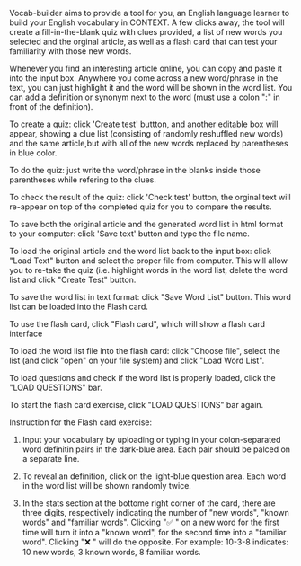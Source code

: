 Vocab-builder aims to provide a tool for you,  an English language learner to build your English vocabulary in CONTEXT. 
A few clicks away, the tool will create a fill-in-the-blank quiz with clues provided, a list of new words you selected 
and the orginal article, as well as a flash card that can test  your familiarity with those new words.

Whenever you find an interesting article online, you can copy and paste it into the input box. Anywhere you
come across a new word/phrase in the text, you can just highlight it and the word will be shown in the word list. You
can add a definition or synonym next to the word (must use a colon ":" in front of the definition). 

To create a quiz: click 'Create test' buttton, and another editable box will appear,  showing a clue list 
(consisting of randomly reshuffled new words) and the same article,but with all of the new words replaced by 
parentheses in blue color.

To do the quiz:  just write the word/phrase in the blanks inside those parentheses while refering to the clues.

To check the result of the quiz: click 'Check test' button, the orginal text will re-appear on top of the completed quiz
for you to compare the results. 

To save both the original article and the generated word list in html format to your computer: click 'Save text'
button and type the file name.

To load the original article and the word list back to the input box: click "Load Text" button and select the proper file
from  computer. This will allow you to re-take the quiz (i.e. highlight words in the word list, delete the word list and
click "Create Test" button. 

To save the word list in text format: click "Save Word List" button. This word list can be loaded into the Flash card.

To use the flash card, click "Flash card", which will show a flash card interface

To load the word list file into the flash card: click "Choose file", select the list (and click "open" on your file system)
and click "Load Word List". 


To load questions and check if the word list is properly loaded, click the "LOAD QUESTIONS" bar.

To start the flash card exercise, click "LOAD QUESTIONS" bar again.


Instruction for the Flash card exercise:

1) Input your vocabulary by uploading or typing in your colon-separated word definitin pairs in the dark-blue area. Each pair 
should be palced on a separate line. 

2) To reveal an definition,  click on the light-blue question area. Each word in the word list will be shown randomly twice. 

3) In the stats section at the bottome right corner of the card, there are three digits, respectively indicating the number
 of "new words", "known words" and  "familiar words".  Clicking "✅ " on a new word for the first time will turn it into a 
 "known word", for the second time into a "familiar word". Clicking "❌ " will do the opposite. 
 For example: 10-3-8 indicates: 10 new words, 3 known words, 8 familiar words. 
